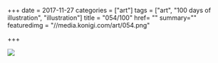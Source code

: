 +++
date = 2017-11-27
categories = ["art"]
tags = ["art", "100 days of illustration", "illustration"]
title = "054/100"
href= ""
summary=""
featuredimg = "//media.konigi.com/art/054.png"

+++

<img src="//media.konigi.com/art/054.png" />
